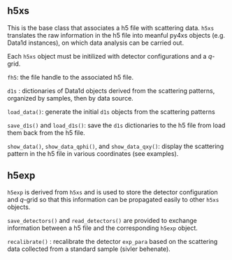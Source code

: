 #

## h5xs

  This is the base class that associates a h5 file with scattering data. `h5xs` translates 
  the raw information in the h5 file into meanful py4xs objects (e.g. Data1d instances),
  on which data analysis can be carried out.
  
  Each `h5xs` object must be initilized with detector configurations and a $q$-grid.
  
  ``fh5``: the file handle to the associated h5 file. 
  
  ``d1s`` : dictionaries of Data1d objects derived from the scattering patterns, organized
  by samples, then by data source.
  
  ``load_data()``: generate the initial `d1s` objects from the scattering patterns
  
  `save_d1s()` and `load_d1s()`: save the `d1s` dictionaries to the h5 file from load them
  back from the h5 file.
  
  `show_data()`, `show_data_qphi()`, and `show_data_qxy()`: display the scattering pattern
  in the h5 file in various coordinates (see examples).
  
  
## h5exp

`h5exp` is derived from `h5xs` and is used to store the detector configuration and $q$-grid 
  so that this information can be propagated easily to other `h5xs` objects.
  
  ``save_detectors()`` and ``read_detectors()`` are provided to exchange information between 
  a h5 file and the corresponding `h5exp` object. 
  
  ``recalibrate()`` : recalibrate the detector `exp_para` based on the scattering data collected
  from a standard sample (sivler behenate).
  
  
